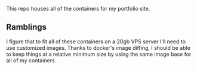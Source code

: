 This repo houses all of the containers for my portfolio site.

## Ramblings
I figure that to fit all of these containers on a 20gb VPS server I'll need to
use customized images. Thanks to docker's image diffing, I should be able to
keep things at a relative minimum size by using the same image base for all
of my containers.
